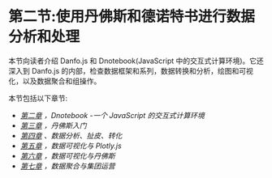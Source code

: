# **第二节:使用丹佛斯和德诺特书**进行数据分析和处理

本节向读者介绍 Danfo.js 和 Dnotebook(JavaScript 中的交互式计算环境)。它还深入到 Danfo.js 的内部，检查数据框架和系列，数据转换和分析，绘图和可视化，以及数据聚合和组操作。

本节包括以下章节:

*   [*第二章*](02.html#_idTextAnchor045) *，Dnotebook -一个 JavaScript 的交互式计算环境*
*   [*第三章*](03.html#_idTextAnchor066) *，丹佛斯入门*
*   [*第四章*](04.html#_idTextAnchor082) *、数据分析、扯皮、转化*
*   [*第五章*](05.html#_idTextAnchor099) *，数据可视化与 Plotly.js*
*   [*第六章*](06.html#_idTextAnchor117) *，数据可视化与丹佛斯*
*   [*第七章*](07.html#_idTextAnchor135) *，数据聚合与集团运营*